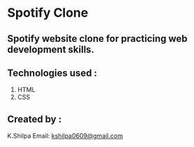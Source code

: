 # Spotify Clone

## Spotify website clone for practicing web development skills.

## Technologies used :
   1. HTML
   2. CSS

## Created by :
   K.Shilpa
   Email: kshilpa0609@gmail.com


   
